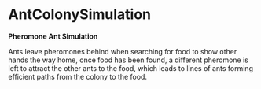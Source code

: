# AntColonySimulation

**Pheromone Ant Simulation**

Ants leave pheromones behind when searching for food to show other hands the way home, once food has been found, a different pheromone is left to attract the other ants to the food, which leads to lines of ants forming efficient paths from the colony to the food.